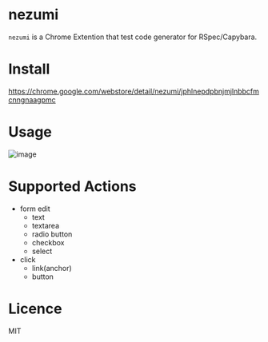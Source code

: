# nezumi

`nezumi` is a Chrome Extention that test code generator for RSpec/Capybara.

# Install

https://chrome.google.com/webstore/detail/nezumi/jphlnepdpbnjmjlnbbcfmcnngnaagpmc

# Usage

![image](https://raw.githubusercontent.com/wiki/mugi-uno/nezumi/images/motion.gif)

# Supported Actions

- form edit
  - text
  - textarea
  - radio button
  - checkbox
  - select
- click
  - link(anchor)
  - button

# Licence

MIT